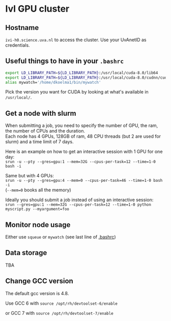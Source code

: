 # IvI GPU cluster

## Hostname

`ivi-h0.science.uva.nl` to access the cluster. Use your UvAnetID as credentials.

## Useful things to have in your `.bashrc`

```bash
export LD_LIBRARY_PATH=${LD_LIBRARY_PATH}:/usr/local/cuda-8.0/lib64
export LD_LIBRARY_PATH=${LD_LIBRARY_PATH}:/usr/local/cuda-8.0/cudnn/cuda/lib64
alias mywatch='/home/dkoelma1/bin/mywatch'
```

Pick the version you want for CUDA by looking at what's available in `/usr/local/`.

## Get a node with slurm

When submitting a job, you need to specify the number of GPU, the ram, the number of CPUs and the duration.  
Each node has 4 GPUs, 128GB of ram, 48 CPU threads (but 2 are used for slurm) and a time limit of 7 days.

Here is an example on how to get an interactive session with 1 GPU for one day:  
`srun -u --pty --gres=gpu:1 --mem=32G --cpus-per-task=12 --time=1-0 bash -i`  

Same but with 4 GPUs:  
`srun -u --pty --gres=gpu:4 --mem=0 --cpus-per-task=46 --time=1-0 bash -i`  
(`--mem=0` books all the memory)

Ideally you should submit a job instead of using an interactive session:  
`srun --gres=gpu:1 --mem=32G --cpus-per-task=12 --time=1-0 python myscript.py --myargument=foo`

## Monitor node usage

Either use `squeue` or `mywatch` (see last line of [.bashrc](#useful-things-to-have-in-your-bashrc))

## Data storage

TBA

## Change GCC version

The default gcc version is 4.8.

Use GCC 6 with
`source /opt/rh/devtoolset-6/enable`

or GCC 7 with
`source /opt/rh/devtoolset-7/enable`

